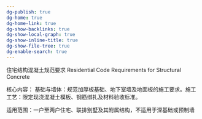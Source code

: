 ```yaml
---
dg-publish: true
dg-home: true
dg-home-link: true
dg-show-backlinks: true
dg-show-local-graph: true
dg-show-inline-title: true
dg-show-file-tree: true
dg-enable-search: true
---
```

住宅结构混凝土规范要求
Residential Code Requirements for Structural Concrete

核心内容​​：
​​基础与墙体​​：规范加厚板基础、地下室墙及地面板的施工要求。
​​施工工艺​​：限定现浇混凝土模板、钢筋绑扎及材料验收标准。

​​适用范围​​：一户至两户住宅、联排别墅及其附属结构，不适用于深基础或预制墙